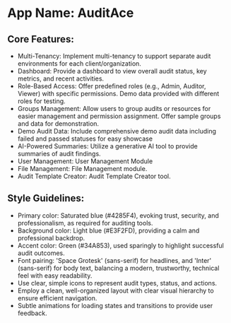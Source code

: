 # **App Name**: AuditAce

## Core Features:

- Multi-Tenancy: Implement multi-tenancy to support separate audit environments for each client/organization.
- Dashboard: Provide a dashboard to view overall audit status, key metrics, and recent activities.
- Role-Based Access: Offer predefined roles (e.g., Admin, Auditor, Viewer) with specific permissions. Demo data provided with different roles for testing.
- Groups Management: Allow users to group audits or resources for easier management and permission assignment. Offer sample groups and data for demonstration.
- Demo Audit Data: Include comprehensive demo audit data including failed and passed statuses for easy showcase
- AI-Powered Summaries: Utilize a generative AI tool to provide summaries of audit findings.
- User Management: User Management Module
- File Management: File Management module.
- Audit Template Creator: Audit Template Creator tool.

## Style Guidelines:

- Primary color: Saturated blue (#4285F4), evoking trust, security, and professionalism, as required for auditing tools.
- Background color: Light blue (#E3F2FD), providing a calm and professional backdrop.
- Accent color: Green (#34A853), used sparingly to highlight successful audit outcomes.
- Font pairing: 'Space Grotesk' (sans-serif) for headlines, and 'Inter' (sans-serif) for body text, balancing a modern, trustworthy, technical feel with easy readability.
- Use clear, simple icons to represent audit types, status, and actions.
- Employ a clean, well-organized layout with clear visual hierarchy to ensure efficient navigation.
- Subtle animations for loading states and transitions to provide user feedback.